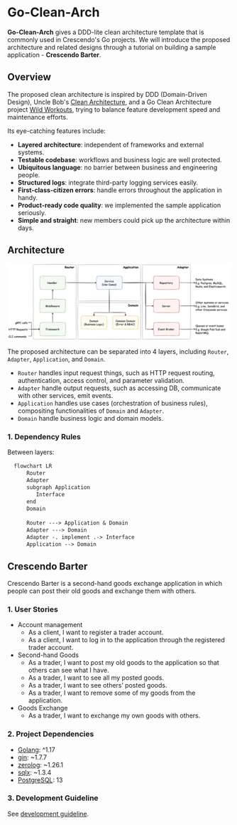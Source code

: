 # Go-Clean-Arch

**Go-Clean-Arch** gives a DDD-lite clean architecture template that is commonly used in Crescendo's Go projects. We will introduce the proposed architecture and related designs through a tutorial on building a sample application - **Crescendo Barter**.

## Overview

The proposed clean architecture is inspired by DDD (Domain-Driven Design), Uncle Bob's [Clean Architecture](https://blog.cleancoder.com/uncle-bob/2012/08/13/the-clean-architecture.html), and a Go Clean Architecture project [Wild Workouts](https://github.com/ThreeDotsLabs/wild-workouts-go-ddd-example), trying to balance feature development speed and maintenance efforts.

Its eye-catching features include:
- **Layered architecture**: independent of frameworks and external systems.
- **Testable codebase**: workflows and business logic are well protected.
- **Ubiquitous language**: no barrier between business and engineering people.
- **Structured logs**: integrate third-party logging services easily.
- **First-class-citizen errors**: handle errors throughout the application in handy.
- **Product-ready code quality**: we implemented the sample application seriously.
- **Simple and straight**: new members could pick up the architecture within days.

## Architecture

![](./docs/clean-architecture-overview.png "architecture overview")

The proposed architecture can be separated into 4 layers, including `Router`, `Adapter`, `Application`, and `Domain`.
* `Router` handles input request things, such as HTTP request routing, authentication, access control, and parameter validation.
* `Adapter` handle output requests, such as accessing DB, communicate with other services, emit events.
* `Application` handles use cases (orchestration of business rules), compositing functionalities of `Domain` and `Adapter`.
* `Domain` handle business logic and domain models.

### 1. Dependency Rules
Between layers:
```mermaid
  flowchart LR
      Router
      Adapter
      subgraph Application
         Interface
      end
      Domain
      
      Router ---> Application & Domain
      Adapter ---> Domain
      Adapter -. implement .-> Interface
      Application --> Domain
```

## Crescendo Barter

Crescendo Barter is a second-hand goods exchange application in which people can post their old goods and exchange them with others.

### 1. User Stories

- Account management
    - As a client, I want to register a trader account.
    - As a client, I want to log in to the application through the registered trader account.
- Second-hand Goods
    - As a trader, I want to post my old goods to the application so that others can see what I have.
    - As a trader, I want to see all my posted goods.
    - As a trader, I want to see others’ posted goods.
    - As a trader, I want to remove some of my goods from the application.
- Goods Exchange
    - As a trader, I want to exchange my own goods with others.
    
### 2. Project Dependencies

* [Golang](https://go.dev): ^1.17
* [gin](https://github.com/gin-gonic/gin): ~1.7.7
* [zerolog](https://github.com/rs/zerolog): ~1.26.1
* [sqlx](https://github.com/jmoiron/sqlx): ~1.3.4
* [PostgreSQL](https://www.postgresql.org/docs/13/index.html): 13


### 3. Development Guideline

See [development guideline](./docs/development-guideline.md).

